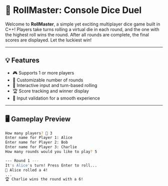 # 🎲 RollMaster: Console Dice Duel

Welcome to **RollMaster**, a simple yet exciting multiplayer dice game built in C++! Players take turns rolling a virtual die in each round, and the one with the highest roll wins the round. After all rounds are complete, the final scores are displayed. Let the luckiest win!

---

## 💡 Features

- 🎮 Supports 1 or more players
- 🔁 Customizable number of rounds
- 🎯 Interactive input and turn-based rolling
- 🏆 Score tracking and winner display
- 🧼 Input validation for a smooth experience

---

## 🖥️ Gameplay Preview

```bash
How many players? 🤔 3
Enter name for Player 1: Alice
Enter name for Player 2: Bob
Enter name for Player 3: Charlie
How many rounds would you like to play? 5

--- Round 1 ---
It's Alice's turn! Press Enter to roll...
🎯 Alice rolled a 4!
...
🏆 Charlie wins the round with a 6!
